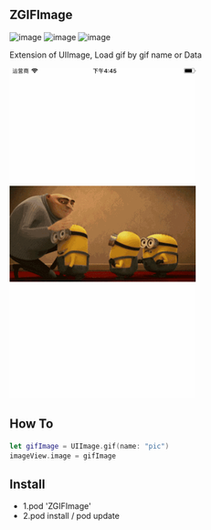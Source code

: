 ## ZGIFImage

![image](https://img.shields.io/badge/platform-iOS-yellow.svg)  ![image](https://img.shields.io/badge/support-swift%204%2B-green.svg)  ![image](https://img.shields.io/cocoapods/v/ZGIFImage.svg?style=flat)

Extension of UIImage, Load gif by gif name or Data

![image](https://github.com/MQZHot/ZGIFImage/raw/master/picture.gif)

## How To
```swift
let gifImage = UIImage.gif(name: "pic")
imageView.image = gifImage
```

## Install

* 1.pod 'ZGIFImage'
* 2.pod install / pod update
